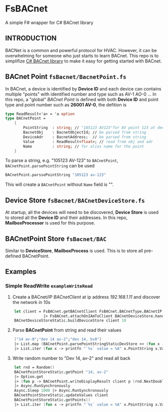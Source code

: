 # FsBACnet
A simple F# wrapper for C# BACnet library

## INTRODUCTION
BACNet is a common and powerful protocol for HVAC. However, it can be overwhelming for someone who just starts to learn BACnet.
This repo is to simplifize [C# BACnet library](https://github.com/ela-compil/BACnet) to make it easy for getting started with BACnet.

## BACnet Point ``fsBacnet/BacnetPoint.fs``
In BACnet, a device is identified by **Device ID** and each device can contains multiple "points" with identified number and type such as AV-1 AO-0 ...
In this repo, a "global" *BACnet Point* is defined with both **Device ID** and point type and point number such as **26001 AV-0**, the defition is 
```fsharp
type ReadResult<'a> = 'a option
type BACnetPoint =
    {
        PointString  : string; // "105123 AV123"for AV point 123 at device 105123
        BacnetObj    : BacnetObjectId; // be parsed from string
        DeviceAdr    : BacnetAddress;  // be parsed from string
        Value        : ReadResult<float>; // read from obj and adr
        Name         : string; // for alias name for the point
    }
```
To parse a string, e.g. "105123 AV-123" to ``BACnetPoint``, ``BACnetPoint.parsePointString`` can be used
```fsharp
BACnetPoint.parssePointString "105123 av-123"
```
This will create a ``BACnetPoint`` without ``Name`` field is "".

## Device Store ``fsBacnet/BACnetDeviceStore.fs``
At startup, all the devices will need to be discovered, **Device Store** is used to stored all the **Device ID** and their addresses. In this repo, **MailboxProcessor** is used for this purpose.

## BACnetPoint Store ``fsBacnet/BAC``
Similar to **DeviceStore**, **MailboxProcess** is used. This is to store all pre-defined BACnetPoint.

## Examples
### Simple ReadWrite ``exampleWriteRead``
1. Create a BACnet/IP *BACnetClient* at ip address *192.168.1.11* and discover the network in 10s
```fsharp
    let client = FsBACnet.getBACnetClient FsBACnet.BACnetType.BACnetIP "192.168.1.11" 
                 |> FsBACnet.attachOnIAmToClient BACnetDeviceStore.handlerOnIam 
    BACnetDeviceStoreStatic.buildDeviceStore client 10      
```    
2. Parse **BACnetPoint** from string and read their values
```fsharp
    ["14 av-0";"dev 14 av-2";"dev 14, bv0"]
    |> List.map (BACnetPoint.parsePointStringStaticDevStore >> (fun x -> BACnetPointStoreStatic.putPoint x; BACnetPoint.readValue client x))
    |> List.iter (fun x -> printfn "`%s` value = %A" x.PointString x.Value)
```
3. Write random number to "Dev 14, av-2" and read all back
```fsharp
    let rnd = Random()
    BACnetPointStoreStatic.getPoint "14, av-2" 
    |> Option.get
    |> (fun p -> BACnetPoint.writeDisplayResult client p (rnd.NextDouble() |> float32))
    |> Async.RunSynchronously
    Async.Sleep 1000 |> Async.RunSynchronously
    BACnetPointStoreStatic.updateValues client
    BACnetPointStoreStatic.getPoints()
    |> List.iter (fun x -> printfn "`%s` value = %A" x.PointString x.Value)
```
